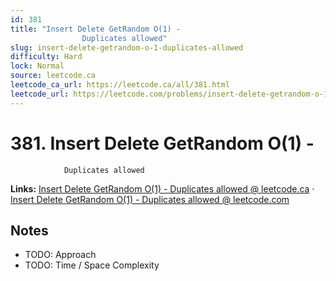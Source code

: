 ```yaml
--- 
id: 381
title: "Insert Delete GetRandom O(1) -
                Duplicates allowed"
slug: insert-delete-getrandom-o-1-duplicates-allowed
difficulty: Hard
lock: Normal
source: leetcode.ca
leetcode_ca_url: https://leetcode.ca/all/381.html
leetcode_url: https://leetcode.com/problems/insert-delete-getrandom-o-1-duplicates-allowed/
---
```


# 381. Insert Delete GetRandom O(1) -
                Duplicates allowed

**Links:** [Insert Delete GetRandom O(1) -
                Duplicates allowed @ leetcode.ca](https://leetcode.ca/all/381.html) · [Insert Delete GetRandom O(1) -
                Duplicates allowed @ leetcode.com](https://leetcode.com/problems/insert-delete-getrandom-o-1-duplicates-allowed/)

## Notes
- TODO: Approach
- TODO: Time / Space Complexity

